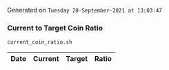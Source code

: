 Generated on `Tuesday 28-September-2021 at 13:03:47`

### Current to Target Coin Ratio
`current_coin_ratio.sh`

Date|Current|Target|Ratio
---|---|---|---
